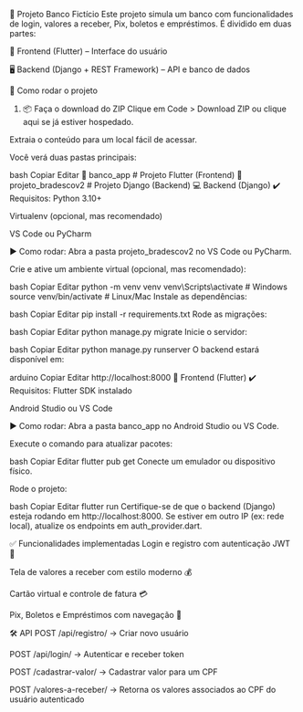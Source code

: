 🏦 Projeto Banco Fictício
Este projeto simula um banco com funcionalidades de login, valores a receber, Pix, boletos e empréstimos. É dividido em duas partes:

📱 Frontend (Flutter) – Interface do usuário

🖥️ Backend (Django + REST Framework) – API e banco de dados

🚀 Como rodar o projeto
1. 📦 Faça o download do ZIP
Clique em Code > Download ZIP ou clique aqui se já estiver hospedado.

Extraia o conteúdo para um local fácil de acessar.

Você verá duas pastas principais:

bash
Copiar
Editar
📁 banco_app         # Projeto Flutter (Frontend)
📁 projeto_bradescov2 # Projeto Django (Backend)
💻 Backend (Django)
✔️ Requisitos:
Python 3.10+

Virtualenv (opcional, mas recomendado)

VS Code ou PyCharm

▶️ Como rodar:
Abra a pasta projeto_bradescov2 no VS Code ou PyCharm.

Crie e ative um ambiente virtual (opcional, mas recomendado):

bash
Copiar
Editar
python -m venv venv
venv\Scripts\activate  # Windows
source venv/bin/activate  # Linux/Mac
Instale as dependências:

bash
Copiar
Editar
pip install -r requirements.txt
Rode as migrações:

bash
Copiar
Editar
python manage.py migrate
Inicie o servidor:

bash
Copiar
Editar
python manage.py runserver
O backend estará disponível em:

arduino
Copiar
Editar
http://localhost:8000
📱 Frontend (Flutter)
✔️ Requisitos:
Flutter SDK instalado

Android Studio ou VS Code

▶️ Como rodar:
Abra a pasta banco_app no Android Studio ou VS Code.

Execute o comando para atualizar pacotes:

bash
Copiar
Editar
flutter pub get
Conecte um emulador ou dispositivo físico.

Rode o projeto:

bash
Copiar
Editar
flutter run
Certifique-se de que o backend (Django) esteja rodando em http://localhost:8000.
Se estiver em outro IP (ex: rede local), atualize os endpoints em auth_provider.dart.

✅ Funcionalidades implementadas
Login e registro com autenticação JWT 🔐

Tela de valores a receber com estilo moderno 💰

Cartão virtual e controle de fatura 💳

Pix, Boletos e Empréstimos com navegação 💸

🛠️ API
POST /api/registro/ → Criar novo usuário

POST /api/login/ → Autenticar e receber token

POST /cadastrar-valor/ → Cadastrar valor para um CPF

POST /valores-a-receber/ → Retorna os valores associados ao CPF do usuário autenticado
